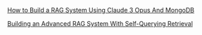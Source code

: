 [How to Build a RAG System Using Claude 3 Opus And MongoDB](https://www.mongodb.com/developer/products/atlas/rag_with_claude_opus_mongodb/)

[Building an Advanced RAG System With Self-Querying Retrieval](https://www.mongodb.com/developer/products/atlas/advanced-rag-self-querying-retrieval/)
